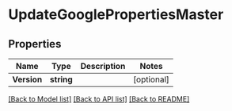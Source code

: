 # UpdateGooglePropertiesMaster

## Properties

Name | Type | Description | Notes
------------ | ------------- | ------------- | -------------
**Version** | **string** |  | [optional] 

[[Back to Model list]](../README.md#documentation-for-models) [[Back to API list]](../README.md#documentation-for-api-endpoints) [[Back to README]](../README.md)


